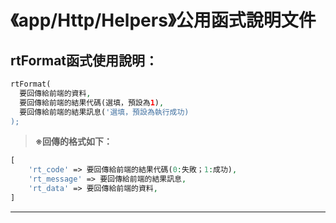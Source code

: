 # 《app/Http/Helpers》公用函式說明文件

## rtFormat函式使用說明：
```php
rtFormat(
  要回傳給前端的資料,
  要回傳給前端的結果代碼(選填，預設為1),
  要回傳給前端的結果訊息('選填，預設為執行成功)
);
```
>**※回傳的格式如下：**
```php
[
    'rt_code' => 要回傳給前端的結果代碼(0:失敗；1:成功),
    'rt_message' => 要回傳給前端的結果訊息,
    'rt_data' => 要回傳給前端的資料,
]
```
---